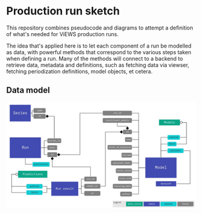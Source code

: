 
# Production run sketch

This repository combines pseudocode and diagrams to attempt a definition of
what's needed for ViEWS production runs.

The idea that's applied here is to let each component of a run be modelled as
data, with powerful methods that correspond to the various steps taken when
defining a run. Many of the methods will connect to a backend to retrieve data,
metadata and definitions, such as fetching data via viewser, fetching
periodization definitions, model objects, et cetera.

## Data model

![Diagram](diagram.jpg)
